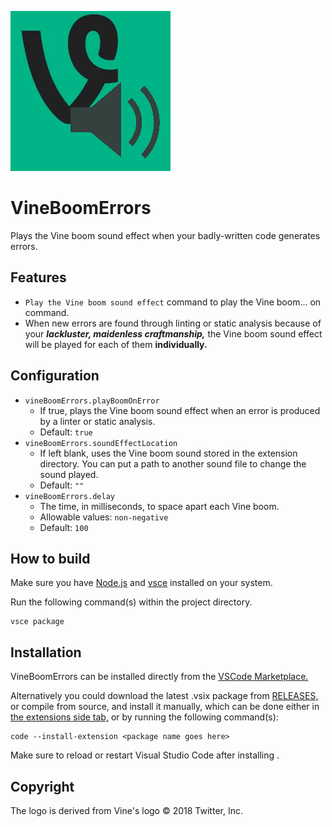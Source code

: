 ![VineBoomErrors Logo](images/icon.png)

# VineBoomErrors

Plays the Vine boom sound effect when your badly-written code generates errors.

## Features

- `Play the Vine boom sound effect` command to play the Vine boom... on command.
- When new errors are found through linting or static analysis because of your **_lackluster, maidenless craftmanship,_** the Vine boom sound effect will be played for each of them **individually.**

## Configuration

- `vineBoomErrors.playBoomOnError`
    - If true, plays the Vine boom sound effect when an error is produced by a linter or static analysis.
    - Default: `true`  
- `vineBoomErrors.soundEffectLocation`
    - If left blank, uses the Vine boom sound stored in the extension directory. You can put a path to another sound file to change the sound played.
    - Default: `""`
- `vineBoomErrors.delay`
    - The time, in milliseconds, to space apart each Vine boom.
    - Allowable values: `non-negative`
    - Default: `100`

## How to build

Make sure you have [Node.js](https://nodejs.org/en "Node.js website.") and [vsce](https://code.visualstudio.com/api/working-with-extensions/publishing-extension#vsce "VSCode help page on vsce.") installed on your system.

Run the following command(s) within the project directory.

```console
vsce package
```

## Installation

VineBoomErrors can be installed directly from the [VSCode Marketplace.](https://marketplace.visualstudio.com/items?itemName=onalitokiejanEpiphanytawami.vineboomerrors "VineBoomErros page on VSCode Marketplace.")

Alternatively you could download the latest .vsix package from [RELEASES,](https://github.com/ona-li-toki-e-jan-Epiphany-tawa-mi/VineBoomErrors-vscode/releases "Releases for VineBoomErrors.") or compile from source, and install it manually, which can be done either in [the extensions side tab,](https://code.visualstudio.com/docs/editor/extension-marketplace#_install-from-a-vsix "VSCode help page on installing extensions from .vsix.") or by running the following command(s):

```console
code --install-extension <package name goes here>
```

Make sure to reload or restart Visual Studio Code after installing .

## Copyright

The logo is derived from Vine's logo © 2018 Twitter, Inc.